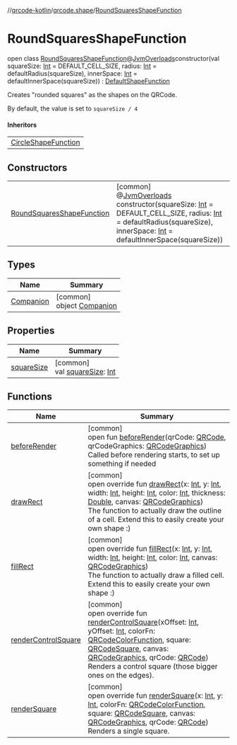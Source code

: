 //[qrcode-kotlin](../../../index.md)/[qrcode.shape](../index.md)/[RoundSquaresShapeFunction](index.md)

# RoundSquaresShapeFunction

open class [RoundSquaresShapeFunction](index.md)@[JvmOverloads](https://kotlinlang.org/api/latest/jvm/stdlib/kotlin.jvm/-jvm-overloads/index.html)constructor(val squareSize: [Int](https://kotlinlang.org/api/latest/jvm/stdlib/kotlin/-int/index.html) = DEFAULT_CELL_SIZE, radius: [Int](https://kotlinlang.org/api/latest/jvm/stdlib/kotlin/-int/index.html) = defaultRadius(squareSize), innerSpace: [Int](https://kotlinlang.org/api/latest/jvm/stdlib/kotlin/-int/index.html) = defaultInnerSpace(squareSize)) : [DefaultShapeFunction](../-default-shape-function/index.md)

Creates &quot;rounded squares&quot; as the shapes on the QRCode.

By default, the value is set to `squareSize / 4`

#### Inheritors

| |
|---|
| [CircleShapeFunction](../-circle-shape-function/index.md) |

## Constructors

| | |
|---|---|
| [RoundSquaresShapeFunction](-round-squares-shape-function.md) | [common]<br>@[JvmOverloads](https://kotlinlang.org/api/latest/jvm/stdlib/kotlin.jvm/-jvm-overloads/index.html)<br>constructor(squareSize: [Int](https://kotlinlang.org/api/latest/jvm/stdlib/kotlin/-int/index.html) = DEFAULT_CELL_SIZE, radius: [Int](https://kotlinlang.org/api/latest/jvm/stdlib/kotlin/-int/index.html) = defaultRadius(squareSize), innerSpace: [Int](https://kotlinlang.org/api/latest/jvm/stdlib/kotlin/-int/index.html) = defaultInnerSpace(squareSize)) |

## Types

| Name | Summary |
|---|---|
| [Companion](-companion/index.md) | [common]<br>object [Companion](-companion/index.md) |

## Properties

| Name | Summary |
|---|---|
| [squareSize](../-default-shape-function/square-size.md) | [common]<br>val [squareSize](../-default-shape-function/square-size.md): [Int](https://kotlinlang.org/api/latest/jvm/stdlib/kotlin/-int/index.html) |

## Functions

| Name | Summary |
|---|---|
| [beforeRender](../-q-r-code-shape-function/before-render.md) | [common]<br>open fun [beforeRender](../-q-r-code-shape-function/before-render.md)(qrCode: [QRCode](../../qrcode/-q-r-code/index.md), qrCodeGraphics: [QRCodeGraphics](../../qrcode.render/-q-r-code-graphics/index.md))<br>Called before rendering starts, to set up something if needed |
| [drawRect](draw-rect.md) | [common]<br>open override fun [drawRect](draw-rect.md)(x: [Int](https://kotlinlang.org/api/latest/jvm/stdlib/kotlin/-int/index.html), y: [Int](https://kotlinlang.org/api/latest/jvm/stdlib/kotlin/-int/index.html), width: [Int](https://kotlinlang.org/api/latest/jvm/stdlib/kotlin/-int/index.html), height: [Int](https://kotlinlang.org/api/latest/jvm/stdlib/kotlin/-int/index.html), color: [Int](https://kotlinlang.org/api/latest/jvm/stdlib/kotlin/-int/index.html), thickness: [Double](https://kotlinlang.org/api/latest/jvm/stdlib/kotlin/-double/index.html), canvas: [QRCodeGraphics](../../qrcode.render/-q-r-code-graphics/index.md))<br>The function to actually draw the outline of a cell. Extend this to easily create your own shape :) |
| [fillRect](fill-rect.md) | [common]<br>open override fun [fillRect](fill-rect.md)(x: [Int](https://kotlinlang.org/api/latest/jvm/stdlib/kotlin/-int/index.html), y: [Int](https://kotlinlang.org/api/latest/jvm/stdlib/kotlin/-int/index.html), width: [Int](https://kotlinlang.org/api/latest/jvm/stdlib/kotlin/-int/index.html), height: [Int](https://kotlinlang.org/api/latest/jvm/stdlib/kotlin/-int/index.html), color: [Int](https://kotlinlang.org/api/latest/jvm/stdlib/kotlin/-int/index.html), canvas: [QRCodeGraphics](../../qrcode.render/-q-r-code-graphics/index.md))<br>The function to actually draw a filled cell. Extend this to easily create your own shape :) |
| [renderControlSquare](../-default-shape-function/render-control-square.md) | [common]<br>open override fun [renderControlSquare](../-default-shape-function/render-control-square.md)(xOffset: [Int](https://kotlinlang.org/api/latest/jvm/stdlib/kotlin/-int/index.html), yOffset: [Int](https://kotlinlang.org/api/latest/jvm/stdlib/kotlin/-int/index.html), colorFn: [QRCodeColorFunction](../../qrcode.color/-q-r-code-color-function/index.md), square: [QRCodeSquare](../../qrcode.internals/-q-r-code-square/index.md), canvas: [QRCodeGraphics](../../qrcode.render/-q-r-code-graphics/index.md), qrCode: [QRCode](../../qrcode/-q-r-code/index.md))<br>Renders a control square (those bigger ones on the edges). |
| [renderSquare](../-default-shape-function/render-square.md) | [common]<br>open override fun [renderSquare](../-default-shape-function/render-square.md)(x: [Int](https://kotlinlang.org/api/latest/jvm/stdlib/kotlin/-int/index.html), y: [Int](https://kotlinlang.org/api/latest/jvm/stdlib/kotlin/-int/index.html), colorFn: [QRCodeColorFunction](../../qrcode.color/-q-r-code-color-function/index.md), square: [QRCodeSquare](../../qrcode.internals/-q-r-code-square/index.md), canvas: [QRCodeGraphics](../../qrcode.render/-q-r-code-graphics/index.md), qrCode: [QRCode](../../qrcode/-q-r-code/index.md))<br>Renders a single square. |
